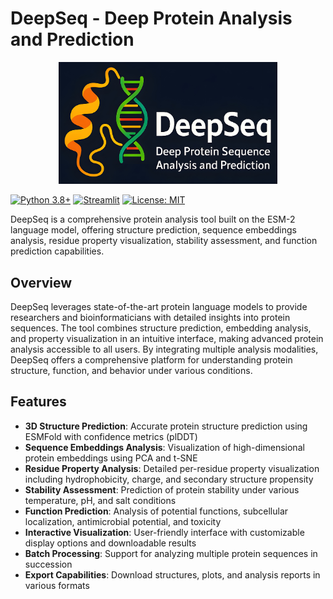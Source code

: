 # DeepSeq - Deep Protein Analysis and Prediction

<p align="center"><img src="logo.png" alt="DeepSeq Logo" width="350" /></p>

[![Python 3.8+](https://img.shields.io/badge/python-3.8+-blue.svg)](https://www.python.org/downloads/)
[![Streamlit](https://img.shields.io/badge/streamlit-1.22.0+-red.svg)](https://streamlit.io)
[![License: MIT](https://img.shields.io/badge/License-MIT-yellow.svg)](https://opensource.org/licenses/MIT)

DeepSeq is a comprehensive protein analysis tool built on the ESM-2 language model, offering structure prediction, sequence embeddings analysis, residue property visualization, stability assessment, and function prediction capabilities.

## Overview
DeepSeq leverages state-of-the-art protein language models to provide researchers and bioinformaticians with detailed insights into protein sequences. The tool combines structure prediction, embedding analysis, and property visualization in an intuitive interface, making advanced protein analysis accessible to all users. By integrating multiple analysis modalities, DeepSeq offers a comprehensive platform for understanding protein structure, function, and behavior under various conditions.

## Features
- **3D Structure Prediction**: Accurate protein structure prediction using ESMFold with confidence metrics (plDDT)
- **Sequence Embeddings Analysis**: Visualization of high-dimensional protein embeddings using PCA and t-SNE
- **Residue Property Analysis**: Detailed per-residue property visualization including hydrophobicity, charge, and secondary structure propensity
- **Stability Assessment**: Prediction of protein stability under various temperature, pH, and salt conditions
- **Function Prediction**: Analysis of potential functions, subcellular localization, antimicrobial potential, and toxicity
- **Interactive Visualization**: User-friendly interface with customizable display options and downloadable results
- **Batch Processing**: Support for analyzing multiple protein sequences in succession
- **Export Capabilities**: Download structures, plots, and analysis reports in various formats
